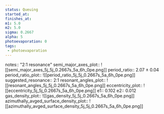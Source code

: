 ```yaml
---
status: Queuing
started_at:
finishes_at:
m1: 5.0
m2: 5.0
sigma: 0.2667
alpha: 5
photoevaporation: 0
tags:
 - photoevaporation
---
```


notes:: "2:1 resonance"
semi_major_axes_plot:: ![[semi_major_axes_5j_5j_0.2667s_5a_6h_0pe.png]]
period_ratio:: 2.07 ± 0.04
period_ratio_plot:: ![[period_ratio_5j_5j_0.2667s_5a_6h_0pe.png]]
suggested_resonance:: 2:1
resonant_angles_plot:: ![[resonant_angles_5j_5j_0.2667s_5a_6h_0pe.png]]
eccentricity_plot:: ![[eccentricity_5j_5j_0.2667s_5a_6h_0pe.png]]
e1:: 0.102
e2:: 0.012
gas_density_plot:: ![[gas_density_5j_5j_0.2667s_5a_6h_0pe.png]]
azimuthally_avged_surface_density_plot:: ![[azimuthally_avged_surface_density_5j_5j_0.2667s_5a_6h_0pe.png]]
